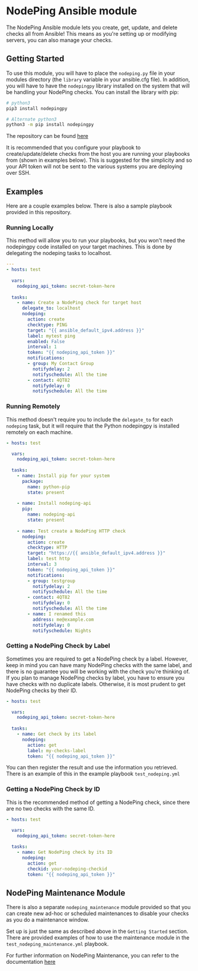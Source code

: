 # NodePing Ansible module

The NodePing Ansible module lets you create, get, update, and delete checks all
from Ansible! This means as you're setting up or modifying servers, you can also
manage your checks.

## Getting Started

To use this module, you will have to place the `nodeping.py` file in your
modules directory (the `library` variable in your ansible.cfg file). In addition,
you will have to have the `nodepingpy` library installed on the system that
will be handling your NodePing checks. You can install the library with pip:

``` sh
# python3
pip3 install nodepingpy

# Alternate python3
python3 -m pip install nodepingpy
```

The repository can be found [here](https://github.com/NodePing/nodepingpy)

It is recommended that you configure your playbook to create/update/delete checks
from the host you are running your playbooks from (shown in examples below). This is
suggested for the simplicity and so your API token will not be sent to the various
systems you are deploying over SSH.

## Examples

Here are a couple examples below. There is also a sample playbook provided in this
repository.

### Running Locally

This method will allow you to run your playbooks, but you won't need the nodepingpy
code installed on your target machines. This is done by delegating the nodeping tasks
to localhost.

``` yaml
---
- hosts: test
  
  vars:
    nodeping_api_token: secret-token-here
    
  tasks:
    - name: Create a NodePing check for target host
      delegate_to: localhost
      nodeping:
        action: create
        checktype: PING
        target: "{{ ansible_default_ipv4.address }}"
        label: mytest ping
        enabled: False
        interval: 1
        token: "{{ nodeping_api_token }}"
        notifications:
        - group: My Contact Group
          notifydelay: 2
          notifyschedule: All the time
        - contact: 4QT82
          notifydelay: 0
          notifyschedule: All the time
```

### Running Remotely

This method doesn't require you to include the `delegate_to` for each `nodeping` task,
but it will require that the Python nodepingpy is installed remotely on each machine.

``` yaml
- hosts: test

  vars:
    nodeping_api_token: secret-token-here
    
  tasks:
    - name: Install pip for your system
      package:
        name: python-pip
        state: present
        
    - name: Install nodeping-api
      pip:
        name: nodeping-api
        state: present
        
    - name: Test create a NodePing HTTP check
      nodeping:
        action: create
        checktype: HTTP
        target: "https://{{ ansible_default_ipv4.address }}"
        label: test http
        interval: 3
        token: "{{ nodeping_api_token }}"
        notifications:
        - group: testgroup
          notifydelay: 2
          notifyschedule: All the time
        - contact: 4QT82
          notifydelay: 0
          notifyschedule: All the time
        - name: I renamed this
          address: me@example.com
          notifydelay: 0
          notifyschedule: Nights
```

### Getting a NodePing Check by Label

Sometimes you are required to get a NodePing check by a label. However, keep in mind
you can have many NodePing checks with the same label, and there is no guarantee you
will be working with the check you're thinking of. If you plan to manage
NodePing checks by label, you have to ensure you have checks with no duplicate labels.
Otherwise, it is most prudent to get NodePing checks by their ID.

``` yaml
- hosts: test

  vars:
    nodeping_api_token: secret-token-here
    
  tasks:
    - name: Get check by its label
      nodeping:
        action: get
        label: my-checks-label
        token: "{{ nodeping_api_token }}"
```

You can then register the result and use the information you retrieved. There
is an example of this in the example playbook `test_nodeping.yml`

### Getting a NodePing Check by ID

This is the recommended method of getting a NodePing check, since there are no two
checks with the same ID.

``` yaml
- hosts: test

  vars:
    nodeping_api_token: secret-token-here
    
  tasks:
    - name: Get NodePing check by its ID
      nodeping:
        action: get
        checkid: your-nodeping-checkid
        token: "{{ nodeping_api_token }}"
```

## NodePing Maintenance Module

There is also a separate `nodeping_maintenance` module provided so that you can create new
ad-hoc or scheduled maintenances to disable your checks as you do a maintenance window.

Set up is just the same as described above in the `Getting Started` section. There are provided examples of how to use the maintenance module in the `test_nodeping_maintenance.yml` playbook.

For further information on NodePing Maintenance, you can refer to the documentation
[here](https://nodeping.com/docs-api-maintenance.html)

